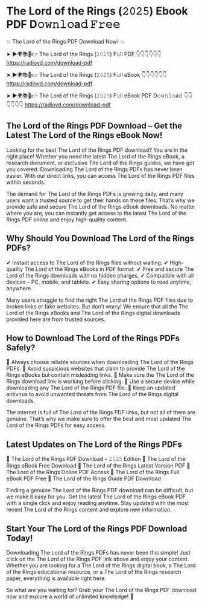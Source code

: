 # The Lord of the Rings (𝟸𝟶𝟸𝟻) Ebook PDF D𝚘𝚠𝚗𝚕𝚘a𝚍 𝙵𝚛𝚎𝚎

💥 The Lord of the Rings PDF Download Now! 💥

➤ ►🌍📚📱👉 The Lord of the Rings (𝟸𝟶𝟸𝟻) F𝚞ll PDF 👇👇👇👇👇👇
https://radiovd.com/download-pdf

➤ ►🌍📚📱👉 The Lord of the Rings (𝟸𝟶𝟸𝟻) F𝚞ll eBook 👇👇👇👇👇👇
https://radiovd.com/download-pdf

➤ ►🌍📚📱👉 The Lord of the Rings (𝟸𝟶𝟸𝟻) F𝚞ll eBook PDF D𝚘𝚠𝚗𝚕𝚘a𝚍 👇👇👇👇👇👇
https://radiovd.com/download-pdf

## The Lord of the Rings PDF Download – Get the Latest The Lord of the Rings eBook Now!

Looking for the best The Lord of the Rings PDF download? You are in the right place! Whether you need the latest The Lord of the Rings eBook, a research document, or exclusive The Lord of the Rings guides, we have got you covered. Downloading The Lord of the Rings PDFs has never been easier. With our direct links, you can access The Lord of the Rings PDF files within seconds.

The demand for The Lord of the Rings PDFs is growing daily, and many users want a trusted source to get their hands on these files. That’s why we provide safe and secure The Lord of the Rings eBook downloads. No matter where you are, you can instantly get access to the latest The Lord of the Rings PDF online and enjoy high-quality content.

## Why Should You Download The Lord of the Rings PDFs?

✔ Instant access to The Lord of the Rings files without waiting.
✔ High-quality The Lord of the Rings eBooks in PDF format.
✔ Free and secure The Lord of the Rings downloads with no hidden charges.
✔ Compatible with all devices – PC, mobile, and tablets.
✔ Easy sharing options to read anytime, anywhere.

Many users struggle to find the right The Lord of the Rings PDF files due to broken links or fake websites. But don’t worry! We ensure that all the The Lord of the Rings eBooks and The Lord of the Rings digital downloads provided here are from trusted sources.

## How to Download The Lord of the Rings PDFs Safely?

📌 Always choose reliable sources when downloading The Lord of the Rings PDFs.
📌 Avoid suspicious websites that claim to provide The Lord of the Rings eBooks but contain misleading links.
📌 Make sure the The Lord of the Rings download link is working before clicking.
📌 Use a secure device while downloading any The Lord of the Rings PDF file.
📌 Keep an updated antivirus to avoid unwanted threats from The Lord of the Rings digital downloads.

The internet is full of The Lord of the Rings PDF links, but not all of them are genuine. That’s why we make sure to offer the best and most updated The Lord of the Rings PDFs for easy access.

## Latest Updates on The Lord of the Rings PDFs

🔹 The Lord of the Rings PDF Download – 𝟸𝟶𝟸𝟻 Edition
🔹 The Lord of the Rings eBook Free Download
🔹 The Lord of the Rings Latest Version PDF
🔹 The Lord of the Rings Online PDF Access
🔹 The Lord of the Rings Full eBook PDF Free
🔹 The Lord of the Rings Guide PDF Download

Finding a genuine The Lord of the Rings PDF download can be difficult, but we make it easy for you. Get the latest The Lord of the Rings eBook PDF with a single click and enjoy reading anytime. Stay updated with the most recent The Lord of the Rings content and explore new information.

## Start Your The Lord of the Rings PDF Download Today!

Downloading The Lord of the Rings PDFs has never been this simple! Just click on the The Lord of the Rings PDF link above and enjoy your content. Whether you are looking for a The Lord of the Rings digital book, a The Lord of the Rings educational resource, or a The Lord of the Rings research paper, everything is available right here.

So what are you waiting for? Grab your The Lord of the Rings PDF download now and explore a world of unlimited knowledge! 🚀